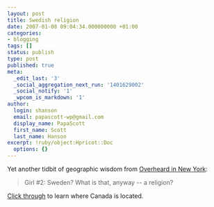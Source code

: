 ```yaml
---
layout: post
title: Swedish religion
date: 2007-01-08 09:04:34.000000000 +01:00
categories:
- blogging
tags: []
status: publish
type: post
published: true
meta:
  _edit_last: '3'
  _social_aggregation_next_run: '1401629002'
  _social_notify: '1'
  _wpcom_is_markdown: '1'
author:
  login: shanson
  email: papascott-wp@gmail.com
  display_name: PapaScott
  first_name: Scott
  last_name: Hanson
excerpt: !ruby/object:Hpricot::Doc
  options: {}
---
```

<p>Yet another tidbit of geographic wisdom from <a href="http://www.overheardinnewyork.com/archives/008533.html">Overheard in New York</a>:</p>
<blockquote><p>
  Girl #2: Sweden? What is that, anyway -- a religion?
</p></blockquote>
<p><a href="http://www.overheardinnewyork.com/archives/008533.html">Click through</a> to learn where Canada is located.</p>

